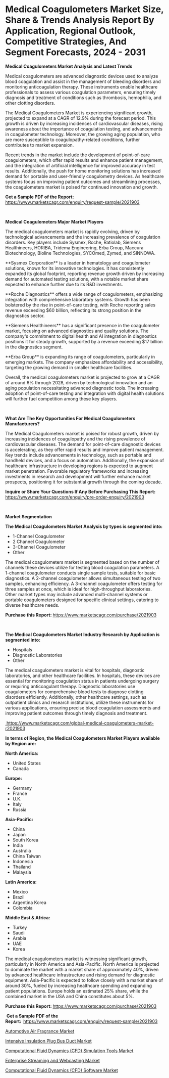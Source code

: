 <p><h1>Medical Coagulometers Market Size, Share & Trends Analysis Report By Application, Regional Outlook, Competitive Strategies, And Segment Forecasts, 2024 - 2031</h1></p><p><strong>Medical Coagulometers Market Analysis and Latest Trends</strong></p>
<p><p>Medical coagulometers are advanced diagnostic devices used to analyze blood coagulation and assist in the management of bleeding disorders and monitoring anticoagulation therapy. These instruments enable healthcare professionals to assess various coagulation parameters, ensuring timely diagnosis and treatment of conditions such as thrombosis, hemophilia, and other clotting disorders.</p><p>The Medical Coagulometers Market is experiencing significant growth, projected to expand at a CAGR of 12.9% during the forecast period. This growth is driven by increasing incidences of cardiovascular diseases, rising awareness about the importance of coagulation testing, and advancements in coagulometer technology. Moreover, the growing aging population, who are more susceptible to coagulopathy-related conditions, further contributes to market expansion.</p><p>Recent trends in the market include the development of point-of-care coagulometers, which offer rapid results and enhance patient management, and the integration of artificial intelligence for improved accuracy in test results. Additionally, the push for home monitoring solutions has increased demand for portable and user-friendly coagulometry devices. As healthcare systems focus on improving patient outcomes and streamlining processes, the coagulometers market is poised for continued innovation and growth.</p></p>
<p><strong>Get a Sample PDF of the Report:&nbsp;</strong> <a href="https://www.marketscagr.com/enquiry/request-sample/2021903?utm_campaign=1610&utm_medium=2&utm_source=Github&utm_content=ia&utm_term=28102024&utm_id=medical-coagulometers">https://www.marketscagr.com/enquiry/request-sample/2021903</a></p>
<p>&nbsp;</p>
<p><strong>Medical Coagulometers Major Market Players</strong></p>
<p><p>The medical coagulometers market is rapidly evolving, driven by technological advancements and the increasing prevalence of coagulation disorders. Key players include Sysmex, Roche, Ratiolab, Siemens Healthineers, HORIBA, Tridema Engineering, Erba Group, Maccura Biotechnology, Bioline Technologies, SYCOmed, Zymed, and SINNOWA.</p><p>**Sysmex Corporation** is a leader in hematology and coagulometer solutions, known for its innovative technologies. It has consistently expanded its global footprint, reporting revenue growth driven by increasing demand for automated testing solutions, with a notable market share expected to enhance further due to its R&D investments. </p><p>**Roche Diagnostics** offers a wide range of coagulometers, emphasizing integration with comprehensive laboratory systems. Growth has been bolstered by the rise in point-of-care testing, with Roche reporting sales revenue exceeding $60 billion, reflecting its strong position in the diagnostics sector.</p><p>**Siemens Healthineers** has a significant presence in the coagulometer market, focusing on advanced diagnostics and quality solutions. The company's commitment to digital health and AI integration in diagnostics positions it for steady growth, supported by a revenue exceeding $17 billion in the diagnostics segment.</p><p>**Erba Group** is expanding its range of coagulometers, particularly in emerging markets. The company emphasizes affordability and accessibility, targeting the growing demand in smaller healthcare facilities.</p><p>Overall, the medical coagulometers market is projected to grow at a CAGR of around 6% through 2028, driven by technological innovation and an aging population necessitating advanced diagnostic tools. The increasing adoption of point-of-care testing and integration with digital health solutions will further fuel competition among these key players.</p></p>
<p>&nbsp;</p>
<p><strong>What Are The Key Opportunities For Medical Coagulometers Manufacturers?</strong></p>
<p><p>The Medical Coagulometers market is poised for robust growth, driven by increasing incidences of coagulopathy and the rising prevalence of cardiovascular diseases. The demand for point-of-care diagnostic devices is accelerating, as they offer rapid results and improve patient management. Key trends include advancements in technology, such as portable and handheld devices, and a focus on automation. Additionally, the expansion of healthcare infrastructure in developing regions is expected to augment market penetration. Favorable regulatory frameworks and increasing investments in research and development will further enhance market prospects, positioning it for substantial growth through the coming decade.</p></p>
<p><strong>Inquire or Share Your Questions If Any Before Purchasing This Report:</strong> <a href="https://www.marketscagr.com/enquiry/pre-order-enquiry/2021903?utm_campaign=1610&utm_medium=2&utm_source=Github&utm_content=ia&utm_term=28102024&utm_id=medical-coagulometers">https://www.marketscagr.com/enquiry/pre-order-enquiry/2021903</a></p>
<p>&nbsp;</p>
<p><strong>Market Segmentation</strong></p>
<p><strong>The Medical Coagulometers Market Analysis by types is segmented into:</strong></p>
<p><ul><li>1-Channel Coagulometer</li><li>2 Channel Coagulometer</li><li>3-Channel Coagulometer</li><li>Other</li></ul></p>
<p><p>The medical coagulometers market is segmented based on the number of channels these devices utilize for testing blood coagulation parameters. A 1-channel coagulometer conducts single sample tests, suitable for basic diagnostics. A 2-channel coagulometer allows simultaneous testing of two samples, enhancing efficiency. A 3-channel coagulometer offers testing for three samples at once, which is ideal for high-throughput laboratories. Other market types may include advanced multi-channel systems or portable coagulometers designed for specific clinical settings, catering to diverse healthcare needs.</p></p>
<p><strong>Purchase this Report:&nbsp;</strong><a href="https://www.marketscagr.com/purchase/2021903?utm_campaign=1610&utm_medium=2&utm_source=Github&utm_content=ia&utm_term=28102024&utm_id=medical-coagulometers">https://www.marketscagr.com/purchase/2021903</a></p>
<p>&nbsp;</p>
<p><strong>The Medical Coagulometers Market Industry Research by Application is segmented into:</strong></p>
<p><ul><li>Hospitals</li><li>Diagnostic Laboratories</li><li>Other</li></ul></p>
<p><p>The medical coagulometers market is vital for hospitals, diagnostic laboratories, and other healthcare facilities. In hospitals, these devices are essential for monitoring coagulation status in patients undergoing surgery or requiring anticoagulant therapy. Diagnostic laboratories use coagulometers for comprehensive blood tests to diagnose clotting disorders efficiently. Additionally, other healthcare settings, such as outpatient clinics and research institutions, utilize these instruments for various applications, ensuring precise blood coagulation assessments and improving patient outcomes through timely diagnosis and treatment.</p></p>
<p><a href="https://www.marketscagr.com/global-medical-coagulometers-market-r2021903?utm_campaign=1610&utm_medium=2&utm_source=Github&utm_content=ia&utm_term=28102024&utm_id=medical-coagulometers">&nbsp;https://www.marketscagr.com/global-medical-coagulometers-market-r2021903</a></p>
<p><strong>In terms of Region, the Medical Coagulometers Market Players available by Region are:</strong></p>
<p>
    <p> <strong> North America: </strong>
        <ul>
            <li>United States</li>
            <li>Canada</li>
        </ul>
        </p> 
    <p> <strong> Europe: </strong>
        <ul>
            <li>Germany</li>
            <li>France</li>
            <li>U.K.</li>
            <li>Italy</li>
            <li>Russia</li>
        </ul>
        </p> 
    <p> <strong> Asia-Pacific: </strong>
        <ul>
            <li>China</li>
            <li>Japan</li>
            <li>South Korea</li>
            <li>India</li>
            <li>Australia</li>
            <li>China Taiwan</li>
            <li>Indonesia</li>
            <li>Thailand</li>
            <li>Malaysia</li>
        </ul>
        </p> 
    <p> <strong> Latin America: </strong>
        <ul>
            <li>Mexico</li>
            <li>Brazil</li>
            <li>Argentina Korea</li>
            <li>Colombia</li>
        </ul>
        </p> 
    <p> <strong> Middle East & Africa: </strong>
        <ul>
            <li>Turkey</li>
            <li>Saudi</li>
            <li>Arabia</li>
            <li>UAE</li>
            <li>Korea</li>
        </ul>
    </p>
    </p>
<p><p>The medical coagulometers market is witnessing significant growth, particularly in North America and Asia-Pacific. North America is projected to dominate the market with a market share of approximately 40%, driven by advanced healthcare infrastructure and rising demand for diagnostic equipment. Asia-Pacific is expected to follow closely with a market share of around 30%, fueled by increasing healthcare spending and expanding patient populations. Europe holds an estimated 25% share, while the combined market in the USA and China constitutes about 5%.</p></p>
<p><strong>Purchase this Report: </strong><a href="https://www.marketscagr.com/purchase/2021903?utm_campaign=1610&utm_medium=2&utm_source=Github&utm_content=ia&utm_term=28102024&utm_id=medical-coagulometers">https://www.marketscagr.com/purchase/2021903</a></p>
<p>&nbsp;<strong>Get a Sample PDF of the Report:&nbsp;&nbsp;</strong><a href="https://www.marketscagr.com/enquiry/request-sample/2021903?utm_campaign=1610&utm_medium=2&utm_source=Github&utm_content=ia&utm_term=28102024&utm_id=medical-coagulometers">https://www.marketscagr.com/enquiry/request-sample/2021903</a></p>
<p><strong></strong></p>
<p><p><a href="https://www.linkedin.com/pulse/emerging-automotive-air-fragrance-market-opportunities-analysis-j6o5e?trk=public_post_embed_feed-article-content&utm_campaign=1610&utm_medium=2&utm_source=Github&utm_content=ia&utm_term=28102024&utm_id=medical-coagulometers">Automotive Air Fragrance Market</a></p><p><a href="https://issuu.com/reportprime-2/docs/intensive-insulation-plug-bus-duct-_253689b34a469e?utm_campaign=1610&utm_medium=2&utm_source=Github&utm_content=ia&utm_term=28102024&utm_id=medical-coagulometers">Intensive Insulation Plug Bus Duct Market</a></p><p><a href="https://www.linkedin.com/pulse/computational-fluid-dynamics-cfd-simulation-tools-market-48ome?trk=public_post_embed_feed-article-content&utm_campaign=1610&utm_medium=2&utm_source=Github&utm_content=ia&utm_term=28102024&utm_id=medical-coagulometers">Computational Fluid Dynamics (CFD) Simulation Tools Market</a></p><p><a href="https://www.linkedin.com/pulse/evaluating-enterprise-streaming-webcasting-market-trends-igd3e?utm_campaign=1610&utm_medium=2&utm_source=Github&utm_content=ia&utm_term=28102024&utm_id=medical-coagulometers">Enterprise Streaming and Webcasting Market</a></p><p><a href="https://www.linkedin.com/pulse/global-computational-fluid-dynamics-cfd-software-market-u9bge?trk=public_post_embed_feed-article-content&utm_campaign=1610&utm_medium=2&utm_source=Github&utm_content=ia&utm_term=28102024&utm_id=medical-coagulometers">Computational Fluid Dynamics (CFD) Software Market</a></p></p>